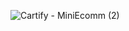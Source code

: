 ![Cartify - MiniEcomm (2)](https://github.com/user-attachments/assets/a5c99530-3fd3-48e4-b354-085ac49f2cf3)
